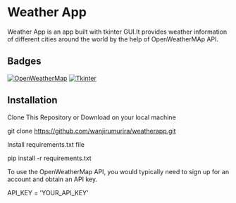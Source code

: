# Weather App

Weather App is an app built with tkinter GUI.It provides weather information of different cities around the world by the help of OpenWeatherMAp API.

## Badges
[![OpenWeatherMap](https://img.shields.io/badge/OpenWeatherMap-Weather%20API-blue?logo=openweathermap&style=flat-square)](https://openweathermap.org/)
[![Tkinter](https://img.shields.io/badge/Python-Tkinter-orange?logo=python&logoColor=white&style=flat-square)](https://docs.python.org/3/library/tkinter.html)

## Installation
Clone This Repository or Download on your local machine

git clone https://github.com/wanjirumurira/weatherapp.git

Install requirements.txt file

pip install -r requirements.txt

To use the OpenWeatherMap API, you would typically need to sign up for an account and obtain an API key. 

API_KEY = 'YOUR_API_KEY'




